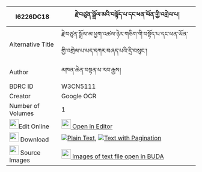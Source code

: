 |I6226DC18|རྗེ་བཙུན་སྒྲོལ་མའི་བསྟོད་པ་དང་ཕན་ཡོན་གྱི་འགྲེལ་པ། 
| --- | --- 
|Alternative Title |རྗེ་བཙུན་སྒྲོལ་མ་ཕྱག་འཚལ་ཉེར་གཅིག་གི་བསྟོད་པ་དང་ཕན་ཡོན་གྱི་འགྲེལ་པ་པད་དཀར་བཞད་པའི་དྲི་བསུང་།
|Author| མཁན་ཆེན་བསྟན་པ་རབ་རྒྱས།
|BDRC ID | W3CN5111
|Creator | Google OCR
|Number of Volumes| 1
|<img width="25" src="https://img.icons8.com/color/25/000000/edit-property.png">Edit Online| [<img width="25" src="https://avatars.githubusercontent.com/u/45091458?s=200&v=4"> Open in Editor](http://editor.openpecha.org/I6226DC18)
|<img width="25" src="https://img.icons8.com/fluent/48/000000/download-2.png"/>  Download | [![](https://img.icons8.com/color/20/000000/txt.png)Plain Text](https://github.com/Openpecha/I6226DC18/releases/download/v1/jetsun_drolma_i_topa_dang_peny_plain_I6226DC18.zip), [![](https://img.icons8.com/color/20/000000/txt.png)Text with Pagination](https://github.com/Openpecha/I6226DC18/releases/download/v1/jetsun_drolma_i_topa_dang_peny_pages_I6226DC18.zip)
|<img width="25" src="https://img.icons8.com/plasticine/100/000000/pictures-folder.png"/>  Source Images | [<img width="25" src="https://library.bdrc.io/icons/BUDA-small.svg"> Images of text file open in BUDA](https://library.bdrc.io/show/bdr:W3CN5111)